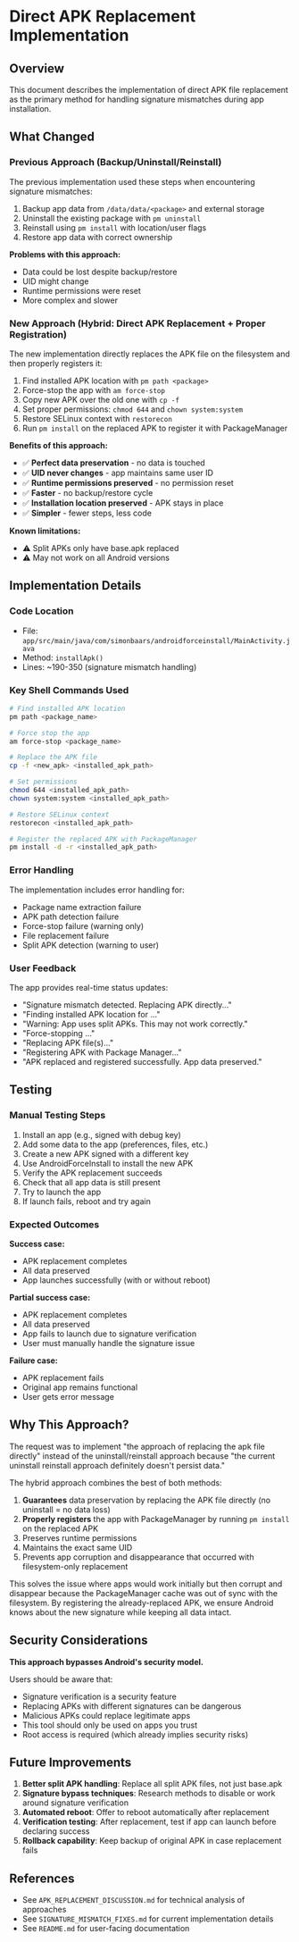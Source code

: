 # Direct APK Replacement Implementation

## Overview

This document describes the implementation of direct APK file replacement as the primary method for handling signature mismatches during app installation.

## What Changed

### Previous Approach (Backup/Uninstall/Reinstall)
The previous implementation used these steps when encountering signature mismatches:
1. Backup app data from `/data/data/<package>` and external storage
2. Uninstall the existing package with `pm uninstall`
3. Reinstall using `pm install` with location/user flags
4. Restore app data with correct ownership

**Problems with this approach:**
- Data could be lost despite backup/restore
- UID might change
- Runtime permissions were reset
- More complex and slower

### New Approach (Hybrid: Direct APK Replacement + Proper Registration)
The new implementation directly replaces the APK file on the filesystem and then properly registers it:
1. Find installed APK location with `pm path <package>`
2. Force-stop the app with `am force-stop`
3. Copy new APK over the old one with `cp -f`
4. Set proper permissions: `chmod 644` and `chown system:system`
5. Restore SELinux context with `restorecon`
6. Run `pm install` on the replaced APK to register it with PackageManager

**Benefits of this approach:**
- ✅ **Perfect data preservation** - no data is touched
- ✅ **UID never changes** - app maintains same user ID
- ✅ **Runtime permissions preserved** - no permission reset
- ✅ **Faster** - no backup/restore cycle
- ✅ **Installation location preserved** - APK stays in place
- ✅ **Simpler** - fewer steps, less code

**Known limitations:**
- ⚠️ Split APKs only have base.apk replaced
- ⚠️ May not work on all Android versions

## Implementation Details

### Code Location
- File: `app/src/main/java/com/simonbaars/androidforceinstall/MainActivity.java`
- Method: `installApk()`
- Lines: ~190-350 (signature mismatch handling)

### Key Shell Commands Used

```bash
# Find installed APK location
pm path <package_name>

# Force stop the app
am force-stop <package_name>

# Replace the APK file
cp -f <new_apk> <installed_apk_path>

# Set permissions
chmod 644 <installed_apk_path>
chown system:system <installed_apk_path>

# Restore SELinux context
restorecon <installed_apk_path>

# Register the replaced APK with PackageManager
pm install -d -r <installed_apk_path>
```

### Error Handling

The implementation includes error handling for:
- Package name extraction failure
- APK path detection failure
- Force-stop failure (warning only)
- File replacement failure
- Split APK detection (warning to user)

### User Feedback

The app provides real-time status updates:
- "Signature mismatch detected. Replacing APK directly..."
- "Finding installed APK location for <package>..."
- "Warning: App uses split APKs. This may not work correctly."
- "Force-stopping <package>..."
- "Replacing APK file(s)..."
- "Registering APK with Package Manager..."
- "APK replaced and registered successfully. App data preserved."

## Testing

### Manual Testing Steps

1. Install an app (e.g., signed with debug key)
2. Add some data to the app (preferences, files, etc.)
3. Create a new APK signed with a different key
4. Use AndroidForceInstall to install the new APK
5. Verify the APK replacement succeeds
6. Check that all app data is still present
7. Try to launch the app
8. If launch fails, reboot and try again

### Expected Outcomes

**Success case:**
- APK replacement completes
- All data preserved
- App launches successfully (with or without reboot)

**Partial success case:**
- APK replacement completes
- All data preserved
- App fails to launch due to signature verification
- User must manually handle the signature issue

**Failure case:**
- APK replacement fails
- Original app remains functional
- User gets error message

## Why This Approach?

The request was to implement "the approach of replacing the apk file directly" instead of the uninstall/reinstall approach because "the current uninstall reinstall approach definitely doesn't persist data."

The hybrid approach combines the best of both methods:
1. **Guarantees** data preservation by replacing the APK file directly (no uninstall = no data loss)
2. **Properly registers** the app with PackageManager by running `pm install` on the replaced APK
3. Preserves runtime permissions
4. Maintains the exact same UID
5. Prevents app corruption and disappearance that occurred with filesystem-only replacement

This solves the issue where apps would work initially but then corrupt and disappear because the PackageManager cache was out of sync with the filesystem. By registering the already-replaced APK, we ensure Android knows about the new signature while keeping all data intact.

## Security Considerations

**This approach bypasses Android's security model.**

Users should be aware that:
- Signature verification is a security feature
- Replacing APKs with different signatures can be dangerous
- Malicious APKs could replace legitimate apps
- This tool should only be used on apps you trust
- Root access is required (which already implies security risks)

## Future Improvements

1. **Better split APK handling**: Replace all split APK files, not just base.apk
2. **Signature bypass techniques**: Research methods to disable or work around signature verification
3. **Automated reboot**: Offer to reboot automatically after replacement
4. **Verification testing**: After replacement, test if app can launch before declaring success
5. **Rollback capability**: Keep backup of original APK in case replacement fails

## References

- See `APK_REPLACEMENT_DISCUSSION.md` for technical analysis of approaches
- See `SIGNATURE_MISMATCH_FIXES.md` for current implementation details
- See `README.md` for user-facing documentation
